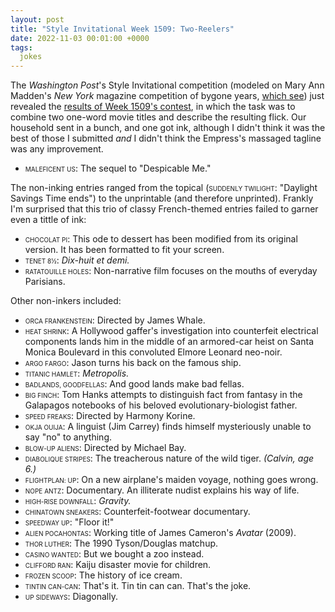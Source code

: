 ```yaml
---
layout: post
title: "Style Invitational Week 1509: Two-Reelers"
date: 2022-11-03 00:01:00 +0000
tags:
  jokes
---
```


The _Washington Post_'s Style Invitational competition (modeled on Mary Ann Madden's _New York_
magazine competition of bygone years, [which see](https://amzn.to/3U2XmsZ)) just revealed the
[results of Week 1509's contest](https://www.washingtonpost.com/arts-entertainment/2022/11/03/style-invitational-1513-greeting-cards-movie-mashups/),
in which the task was to combine two one-word movie titles
and describe the resulting flick. Our household sent in a bunch, and one got ink, although I
didn't think it was the best of those I submitted _and_ I didn't think the Empress's
massaged tagline was any improvement.

* <span style="font-variant-caps: all-small-caps">Maleficent Us</span>: The sequel to "Despicable Me."

The non-inking entries ranged from the topical (<span style="font-variant-caps: all-small-caps">Suddenly Twilight</span>: "Daylight
Savings Time ends") to the unprintable (and therefore unprinted).
Frankly I'm surprised that this trio of classy French-themed entries failed to garner even a tittle of ink:

* <span style="font-variant-caps: all-small-caps">Chocolat Pi</span>: This ode to dessert has been modified from its original version. It has been formatted to fit your screen.
* <span style="font-variant-caps: all-small-caps">Tenet 8½</span>: _Dix-huit et demi._
* <span style="font-variant-caps: all-small-caps">Ratatouille Holes</span>: Non-narrative film focuses on the mouths of everyday Parisians.

Other non-inkers included:

* <span style="font-variant-caps: all-small-caps">Orca Frankenstein</span>: Directed by James Whale.
* <span style="font-variant-caps: all-small-caps">Heat Shrink</span>: A Hollywood gaffer's investigation into counterfeit electrical components lands him in the middle of an armored-car heist on Santa Monica Boulevard in this convoluted Elmore Leonard neo-noir.
* <span style="font-variant-caps: all-small-caps">Argo Fargo</span>: Jason turns his back on the famous ship.
* <span style="font-variant-caps: all-small-caps">Titanic Hamlet</span>: _Metropolis._
* <span style="font-variant-caps: all-small-caps">Badlands, GoodFellas</span>: And good lands make bad fellas.
* <span style="font-variant-caps: all-small-caps">Big Finch</span>: Tom Hanks attempts to distinguish fact from fantasy in the Galapagos notebooks of his beloved evolutionary-biologist father.
* <span style="font-variant-caps: all-small-caps">Speed Freaks</span>: Directed by Harmony Korine.
* <span style="font-variant-caps: all-small-caps">Okja Ouija</span>: A linguist (Jim Carrey) finds himself mysteriously unable to say "no" to anything.
* <span style="font-variant-caps: all-small-caps">Blow-Up Aliens</span>: Directed by Michael Bay.
* <span style="font-variant-caps: all-small-caps">Diabolique Stripes</span>: The treacherous nature of the wild tiger. <i>(Calvin, age 6.)</i>
* <span style="font-variant-caps: all-small-caps">Flightplan: Up</span>: On a new airplane's maiden voyage, nothing goes wrong.
* <span style="font-variant-caps: all-small-caps">Nope Antz</span>: Documentary. An illiterate nudist explains his way of life.
* <span style="font-variant-caps: all-small-caps">High-Rise Downfall</span>: _Gravity._
* <span style="font-variant-caps: all-small-caps">Chinatown Sneakers</span>: Counterfeit-footwear documentary.
* <span style="font-variant-caps: all-small-caps">Speedway Up</span>: "Floor it!"
* <span style="font-variant-caps: all-small-caps">Alien Pocahontas</span>: Working title of James Cameron's _Avatar_ (2009).
* <span style="font-variant-caps: all-small-caps">Thor Luther</span>: The 1990 Tyson/Douglas matchup.
* <span style="font-variant-caps: all-small-caps">Casino Wanted</span>: But we bought a zoo instead.
* <span style="font-variant-caps: all-small-caps">Clifford Ran</span>: Kaiju disaster movie for children.
* <span style="font-variant-caps: all-small-caps">Frozen Scoop</span>: The history of ice cream.
* <span style="font-variant-caps: all-small-caps">Tintin Can-Can</span>: That's it. Tin tin can can. That's the joke.
* <span style="font-variant-caps: all-small-caps">Up Sideways</span>: Diagonally.

